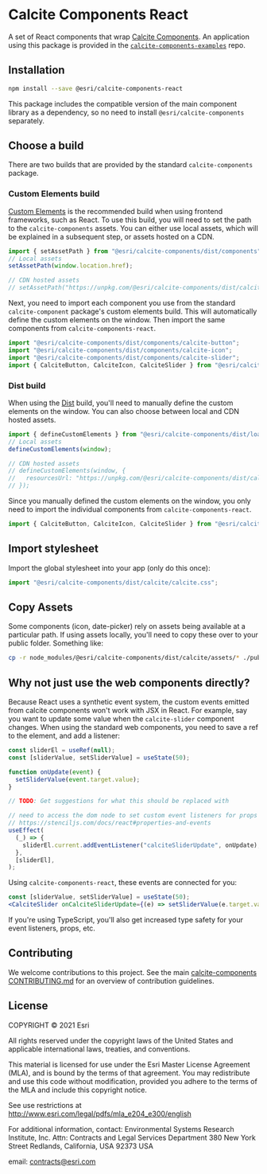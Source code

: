 # Calcite Components React

A set of React components that wrap [Calcite Components](https://developers.arcgis.com/calcite-design-system/components/). An application using this package is provided in the [`calcite-components-examples`](https://github.com/Esri/calcite-components-examples) repo.

## Installation

```sh
npm install --save @esri/calcite-components-react
```

This package includes the compatible version of the main component library as a dependency, so no need to install `@esri/calcite-components` separately.

## Choose a build

There are two builds that are provided by the standard `calcite-components` package.

### Custom Elements build

<!-- TODO: Get suggestions for what this should be replaced with -->

[Custom Elements](https://stenciljs.com/docs/custom-elements) is the recommended build when using frontend frameworks, such as React. To use this build, you will need to set the path to the `calcite-components` assets. You can either use local assets, which will be explained in a subsequent step, or assets hosted on a CDN.

```jsx
import { setAssetPath } from "@esri/calcite-components/dist/components";
// Local assets
setAssetPath(window.location.href);

// CDN hosted assets
// setAssetPath("https://unpkg.com/@esri/calcite-components/dist/calcite/assets");
```

Next, you need to import each component you use from the standard `calcite-component` package's custom elements build. This will automatically define the custom elements on the window. Then import the same components from `calcite-components-react`.

```jsx
import "@esri/calcite-components/dist/components/calcite-button";
import "@esri/calcite-components/dist/components/calcite-icon";
import "@esri/calcite-components/dist/components/calcite-slider";
import { CalciteButton, CalciteIcon, CalciteSlider } from "@esri/calcite-components-react";
```

### Dist build

<!-- TODO: Get suggestions for what this should be replaced with -->

When using the [Dist](https://stenciljs.com/docs/distribution) build, you'll need to manually define the custom elements on the window. You can also choose between local and CDN hosted assets.

```jsx
import { defineCustomElements } from "@esri/calcite-components/dist/loader";
// Local assets
defineCustomElements(window);

// CDN hosted assets
// defineCustomElements(window, {
//   resourcesUrl: "https://unpkg.com/@esri/calcite-components/dist/calcite/assets"
// });
```

Since you manually defined the custom elements on the window, you only need to import the individual components from `calcite-components-react`.

```jsx
import { CalciteButton, CalciteIcon, CalciteSlider } from "@esri/calcite-components-react";
```

## Import stylesheet

Import the global stylesheet into your app (only do this once):

```js
import "@esri/calcite-components/dist/calcite/calcite.css";
```

## Copy Assets

Some components (icon, date-picker) rely on assets being available at a particular path. If using assets locally, you'll need to copy these over to your public folder. Something like:

```sh
cp -r node_modules/@esri/calcite-components/dist/calcite/assets/* ./public/assets/
```

## Why not just use the web components directly?

Because React uses a synthetic event system, the custom events emitted from calcite components won't work with JSX in React. For example, say you want to update some value when the `calcite-slider` component changes. When using the standard web components, you need to save a ref to the element, and add a listener:

```jsx
const sliderEl = useRef(null);
const [sliderValue, setSliderValue] = useState(50);

function onUpdate(event) {
  setSliderValue(event.target.value);
}

// TODO: Get suggestions for what this should be replaced with

// need to access the dom node to set custom event listeners for props that aren't strings / numbers
// https://stenciljs.com/docs/react#properties-and-events
useEffect(
  (_) => {
    sliderEl.current.addEventListener("calciteSliderUpdate", onUpdate);
  },
  [sliderEl],
);
```

Using `calcite-components-react`, these events are connected for you:

```jsx
const [sliderValue, setSliderValue] = useState(50);
<CalciteSlider onCalciteSliderUpdate={(e) => setSliderValue(e.target.value)} />;
```

If you're using TypeScript, you'll also get increased type safety for your event listeners, props, etc.

## Contributing

We welcome contributions to this project. See the main [calcite-components CONTRIBUTING.md](../../../../CONTRIBUTING.md) for an overview of contribution guidelines.

## License

COPYRIGHT © 2021 Esri

All rights reserved under the copyright laws of the United States and applicable international laws, treaties, and conventions.

This material is licensed for use under the Esri Master License Agreement (MLA), and is bound by the terms of that agreement. You may redistribute and use this code without modification, provided you adhere to the terms of the MLA and include this copyright notice.

See use restrictions at <http://www.esri.com/legal/pdfs/mla_e204_e300/english>

For additional information, contact: Environmental Systems Research Institute, Inc. Attn: Contracts and Legal Services Department 380 New York Street Redlands, California, USA 92373 USA

email: <contracts@esri.com>
